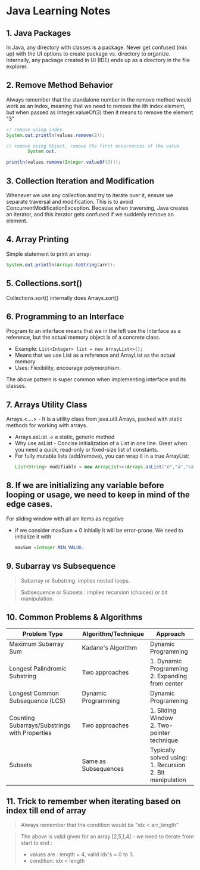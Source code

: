 # Java Learning Notes

## 1. Java Packages

In Java, any directory with classes is a package. Never get confused (mix up) with the UI options to create package vs.
directory to organize. Internally, any package created in UI (IDE) ends up as a directory in the file explorer.

## 2. Remove Method Behavior

Always remember that the standalone number in the remove method would work as an index, meaning that we need to remove
the ith index element, but when passed as Integer.valueOf(3) then it means to remove the element "3"

```java
// remove using index
System.out.println(values.remove(2));

// remove using Object, remove the first occurrences of the value
        System.out.

println(values.remove(Integer.valueOf(3)));
```

## 3. Collection Iteration and Modification

Whenever we use any collection and try to iterate over it, ensure we separate traversal and modification. This is to
avoid ConcurrentModificationException. Because when traversing, Java creates an iterator, and this iterator gets
confused if we suddenly remove an element.

## 4. Array Printing

Simple statement to print an array:

```java
System.out.println(Arrays.toString(arr));
```

## 5. Collections.sort()

Collections.sort() internally does Arrays.sort()

## 6. Programming to an Interface

Program to an interface means that we in the left use the Interface as a reference, but the actual memory object is of a
concrete class.

- Example: `List<Integer> list = new ArrayList<>();`
- Means that we use List as a reference and ArrayList as the actual memory
- Uses: Flexibility, encourage polymorphism.

The above pattern is super common when implementing interface and its classes.

## 7. Arrays Utility Class

Arrays.<....> - It is a utility class from java.util.Arrays, packed with static methods for working with arrays.

- Arrays.asList -> a static, generic method
- Why use asList - Concise initialization of a List in one line. Great when you need a quick, read-only or fixed-size
  list of constants.
- For fully mutable lists (add/remove), you can wrap it in a true ArrayList:
  ```java
  List<String> modifiable = new ArrayList<>(Arrays.asList("e","a","cab","bob"));
  ```

## 8. If we are initializing any variable before looping or usage, we need to keep in mind of the edge cases.

For sliding window with all arr items as negative

- if we consider maxSum = 0 initially it will be error-prone. We need
  to initialize it with

  ```java
  maxSum =Integer.MIN_VALUE;
  ```

## 9. Subarray vs Subsequence

> Subarray or Substring:
> implies nested loops.

> Subsequence or Subsets :
> implies recursion (choices) or bit manipulation.

## 10. Common Problems & Algorithms

| Problem Type                                  | Algorithm/Technique  | Approach                                                       |
|-----------------------------------------------|----------------------|----------------------------------------------------------------|  
| Maximum Subarray Sum                          | Kadane's Algorithm   | Dynamic Programming                                            |
| Longest Palindromic Substring                 | Two approaches       | 1. Dynamic Programming<br>2. Expanding from center             |
| Longest Common Subsequence (LCS)              | Dynamic Programming  | Dynamic Programming                                            |
| Counting Subarrays/Substrings with Properties | Two approaches       | 1. Sliding Window<br>2. Two-pointer technique                  |
| Subsets                                       | Same as Subsequences | Typically solved using:<br>1. Recursion<br>2. Bit manipulation |

## 11. Trick to remember when iterating based on index till end of array

> Always remember that the condition would be "idx < arr_length"

> The above is valid given for an array [2,5,1,4] - we need to iterate from start to end :
> - values are : length = 4, valid idx's = 0 to 3.
> - condition: idx < length